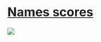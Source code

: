 # [Names scores](https://projecteuler.net/problem=22)

![](https://raw.githubusercontent.com/japaric/eulermark.rs/master/plots/022.png)
